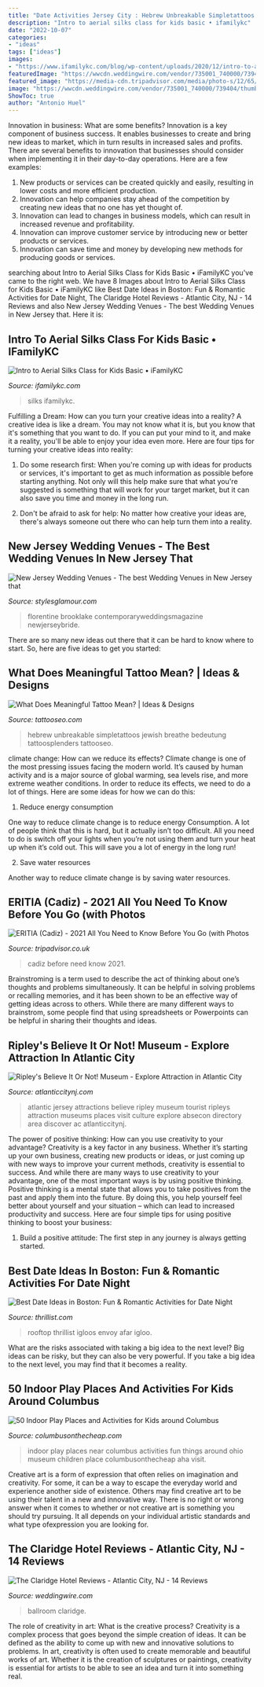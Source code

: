 ```yaml
---
title: "Date Activities Jersey City : Hebrew Unbreakable Simpletattoos Jewish Breathe Bedeutung Tattoosplenders Tattooseo"
description: "Intro to aerial silks class for kids basic • ifamilykc"
date: "2022-10-07"
categories:
- "ideas"
tags: ["ideas"]
images:
- "https://www.ifamilykc.com/blog/wp-content/uploads/2020/12/intro-to-aerial-silks-class-for-kids-at-learning2fly.jpg"
featuredImage: "https://wwcdn.weddingwire.com/vendor/735001_740000/739404/thumbnails/1200x1200_1450467645-186640e2d75bbd7d-1450467236670-cardillo.jpg"
featured_image: "https://media-cdn.tripadvisor.com/media/photo-s/12/65/6d/a5/obra-de-pintura.jpg"
image: "https://wwcdn.weddingwire.com/vendor/735001_740000/739404/thumbnails/1200x1200_1450467645-186640e2d75bbd7d-1450467236670-cardillo.jpg"
ShowToc: true
author: "Antonio Huel"
---
```



Innovation in business: What are some benefits?
Innovation is a key component of business success. It enables businesses to create and bring new ideas to market, which in turn results in increased sales and profits. There are several benefits to innovation that businesses should consider when implementing it in their day-to-day operations. Here are a few examples: 
1) New products or services can be created quickly and easily, resulting in lower costs and more efficient production. 
2) Innovation can help companies stay ahead of the competition by creating new ideas that no one has yet thought of. 
3) Innovation can lead to changes in business models, which can result in increased revenue and profitability. 
4) Innovation can improve customer service by introducing new or better products or services. 
5) Innovation can save time and money by developing new methods for producing goods or services.

	

		
searching about Intro to Aerial Silks Class for Kids Basic • iFamilyKC you've came to the right web. We have 8 Images about Intro to Aerial Silks Class for Kids Basic • iFamilyKC like Best Date Ideas in Boston: Fun &amp; Romantic Activities for Date Night, The Claridge Hotel Reviews - Atlantic City, NJ - 14 Reviews and also New Jersey Wedding Venues - The best Wedding Venues in New Jersey that. Here it is:
		
    
## Intro To Aerial Silks Class For Kids Basic • IFamilyKC

<img loading=lazy src="https://www.ifamilykc.com/blog/wp-content/uploads/2020/12/intro-to-aerial-silks-class-for-kids-at-learning2fly.jpg" onerror="this.onerror=null;this.src='https://tse1.mm.bing.net/th?id=OIP.H0Nq4pnWg0L7ebLxPYc9SQHaFj&amp;pid=15.1';" alt="Intro to Aerial Silks Class for Kids Basic • iFamilyKC">

_Source: ifamilykc.com_

>silks ifamilykc. 

	

Fulfilling a Dream: How can you turn your creative ideas into a reality?
A creative idea is like a dream. You may not know what it is, but you know that it's something that you want to do. If you can put your mind to it, and make it a reality, you'll be able to enjoy your idea even more. Here are four tips for turning your creative ideas into reality:
1. Do some research first: When you're coming up with ideas for products or services, it's important to get as much information as possible before starting anything. Not only will this help make sure that what you're suggested is something that will work for your target market, but it can also save you time and money in the long run.

2. Don't be afraid to ask for help: No matter how creative your ideas are, there's always someone out there who can help turn them into a reality.

    
## New Jersey Wedding Venues - The Best Wedding Venues In New Jersey That

<img loading=lazy src="https://www.stylesglamour.com/wp-content/uploads/2019/11/0A9EBAD1-F341-4A90-94FE-6AEB12B59240.jpeg" onerror="this.onerror=null;this.src='https://tse4.mm.bing.net/th?id=OIP.gMQ_caOWtUloWVkQUpkjdQHaEn&amp;pid=15.1';" alt="New Jersey Wedding Venues - The best Wedding Venues in New Jersey that">

_Source: stylesglamour.com_

>florentine brooklake contemporaryweddingsmagazine newjerseybride. 

	

There are so many new ideas out there that it can be hard to know where to start. So, here are five ideas to get you started: 

    
## What Does Meaningful Tattoo Mean? | Ideas &amp; Designs

<img loading=lazy src="https://www.tattooseo.com/wp-content/uploads/2017/09/meaningful-tattoos-3.jpg" onerror="this.onerror=null;this.src='https://tse3.mm.bing.net/th?id=OIP.XW3oXYTnDDnGJ8RDfGonlgHaNL&amp;pid=15.1';" alt="What Does Meaningful Tattoo Mean? | Ideas &amp; Designs">

_Source: tattooseo.com_

>hebrew unbreakable simpletattoos jewish breathe bedeutung tattoosplenders tattooseo. 

	

climate change: How can we reduce its effects?
Climate change is one of the most pressing issues facing the modern world. It’s caused by human activity and is a major source of global warming, sea levels rise, and more extreme weather conditions. In order to reduce its effects, we need to do a lot of things. Here are some ideas for how we can do this:
1) Reduce energy consumption

One way to reduce climate change is to reduce energy Consumption. A lot of people think that this is hard, but it actually isn’t too difficult. All you need to do is switch off your lights when you’re not using them and turn your heat up when it’s cold out. This will save you a lot of energy in the long run! 

2) Save water resources

Another way to reduce climate change is by saving water resources.

    
## ERITIA (Cadiz) - 2021 All You Need To Know Before You Go (with Photos

<img loading=lazy src="https://media-cdn.tripadvisor.com/media/photo-s/12/65/6d/a5/obra-de-pintura.jpg" onerror="this.onerror=null;this.src='https://tse4.mm.bing.net/th?id=OIP.qJfXrHRDiD5ctGSxANrCFAAAAA&amp;pid=15.1';" alt="ERITIA (Cadiz) - 2021 All You Need to Know Before You Go (with Photos">

_Source: tripadvisor.co.uk_

>cadiz before need know 2021. 

	

Brainstroming is a term used to describe the act of thinking about one’s thoughts and problems simultaneously. It can be helpful in solving problems or recalling memories, and it has been shown to be an effective way of getting ideas across to others. While there are many different ways to brainstrom, some people find that using spreadsheets or Powerpoints can be helpful in sharing their thoughts and ideas.

    
## Ripley&#039;s Believe It Or Not! Museum - Explore Attraction In Atlantic City

<img loading=lazy src="http://assets.simpleviewinc.com/simpleview/image/upload/c_fit,w_800,h_600/crm/crda/11033_Ripleys_6163_8d5c7932-5056-b365-ab9a059e3f7a383d.jpg" onerror="this.onerror=null;this.src='https://tse3.mm.bing.net/th?id=OIP.3N_ETg5Ek-QPCDFYmXuyBgHaE7&amp;pid=15.1';" alt="Ripley&#039;s Believe It Or Not! Museum - Explore Attraction in Atlantic City">

_Source: atlanticcitynj.com_

>atlantic jersey attractions believe ripley museum tourist ripleys attraction museums places visit culture explore absecon directory area discover ac atlanticcitynj. 

	

The power of positive thinking: How can you use creativity to your advantage?
Creativity is a key factor in any business. Whether it’s starting up your own business, creating new products or ideas, or just coming up with new ways to improve your current methods, creativity is essential to success. And while there are many ways to use creativity to your advantage, one of the most important ways is by using positive thinking.
Positive thinking is a mental state that allows you to take positives from the past and apply them into the future. By doing this, you help yourself feel better about yourself and your situation – which can lead to increased productivity and success. Here are four simple tips for using positive thinking to boost your business: 

1) Build a positive attitude: The first step in any journey is always getting started.

    
## Best Date Ideas In Boston: Fun &amp; Romantic Activities For Date Night

<img loading=lazy src="https://assets3.thrillist.com/v1/image/2848563/size/gn-gift_guide_variable_c.jpg" onerror="this.onerror=null;this.src='https://tse4.mm.bing.net/th?id=OIP.PWMyCQ0CERy06mz0wHea4AHaE7&amp;pid=15.1';" alt="Best Date Ideas in Boston: Fun &amp; Romantic Activities for Date Night">

_Source: thrillist.com_

>rooftop thrillist igloos envoy afar igloo. 

	

What are the risks associated with taking a big idea to the next level?
Big ideas can be risky, but they can also be very powerful. If you take a big idea to the next level, you may find that it becomes a reality.

    
## 50 Indoor Play Places And Activities For Kids Around Columbus

<img loading=lazy src="https://www.columbusonthecheap.com/lotc-cms/wp-content/uploads/2017/06/IMG_5141.jpg" onerror="this.onerror=null;this.src='https://tse4.mm.bing.net/th?id=OIP.yLXGrYnWbFFP7afLCQj6mgHaFj&amp;pid=15.1';" alt="50 Indoor Play Places and Activities for Kids around Columbus">

_Source: columbusonthecheap.com_

>indoor play places near columbus activities fun things around ohio museum children place columbusonthecheap aha visit. 

	

Creative art is a form of expression that often relies on imagination and creativity. For some, it can be a way to escape the everyday world and experience another side of existence. Others may find creative art to be using their talent in a new and innovative way. There is no right or wrong answer when it comes to whether or not creative art is something you should try pursuing. It all depends on your individual artistic standards and what type ofexpression you are looking for.

    
## The Claridge Hotel Reviews - Atlantic City, NJ - 14 Reviews

<img loading=lazy src="https://wwcdn.weddingwire.com/vendor/735001_740000/739404/thumbnails/1200x1200_1450467645-186640e2d75bbd7d-1450467236670-cardillo.jpg" onerror="this.onerror=null;this.src='https://tse1.mm.bing.net/th?id=OIP.nt0NS3FZCkGdVCszjoR0UwHaE8&amp;pid=15.1';" alt="The Claridge Hotel Reviews - Atlantic City, NJ - 14 Reviews">

_Source: weddingwire.com_

>ballroom claridge. 

	

The role of creativity in art: What is the creative process?
Creativity is a complex process that goes beyond the simple creation of ideas. It can be defined as the ability to come up with new and innovative solutions to problems. In art, creativity is often used to create memorable and beautiful works of art. Whether it is the creation of sculptures or paintings, creativity is essential for artists to be able to see an idea and turn it into something real.

